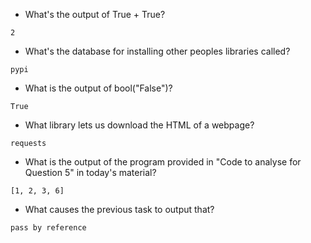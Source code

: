 
- What's the output of True + True?
```
2
```
- What's the database for installing other peoples libraries called?
```
pypi
```
- What is the output of bool("False")?
```
True
```
- What library lets us download the HTML of a webpage?
```
requests
```
- What is the output of the program provided in "Code to analyse for Question 5" in today's material?
```
[1, 2, 3, 6]
```
- What causes the previous task to output that?
```
pass by reference
```
